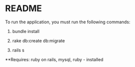 # README

To run the application, you must run the following commands:

1. bundle install

2. rake db:create db:migrate

2. rails s


**Requires: ruby on rails, mysql, ruby - installed
